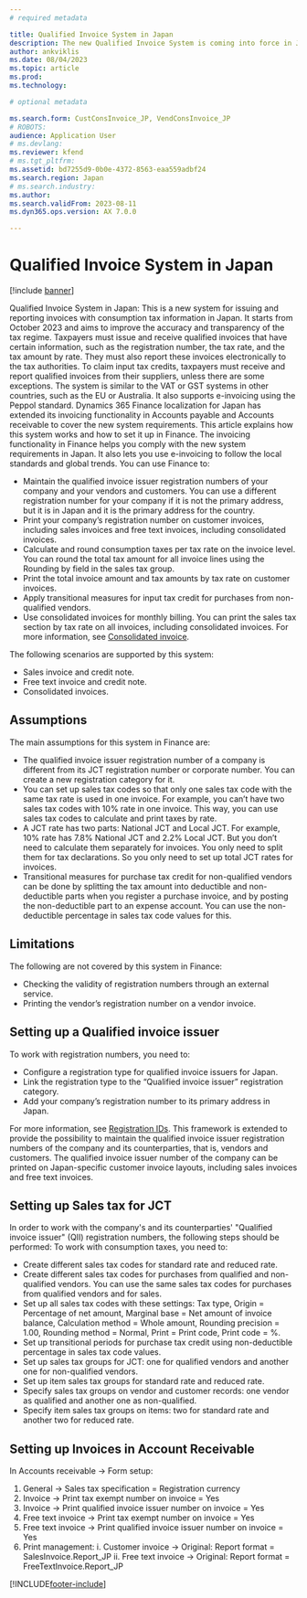 ```yaml
---
# required metadata

title: Qualified Invoice System in Japan
description: The new Qualified Invoice System is coming into force in Japan from October 1, 2023. This article provides information about this Qualified Invoice System, and explains how it works.
author: ankviklis
ms.date: 08/04/2023
ms.topic: article
ms.prod: 
ms.technology: 

# optional metadata

ms.search.form: CustConsInvoice_JP, VendConsInvoice_JP
# ROBOTS: 
audience: Application User
# ms.devlang: 
ms.reviewer: kfend
# ms.tgt_pltfrm: 
ms.assetid: bd7255d9-0b0e-4372-8563-eaa559adbf24
ms.search.region: Japan
# ms.search.industry: 
ms.author: 
ms.search.validFrom: 2023-08-11
ms.dyn365.ops.version: AX 7.0.0

---
```


# Qualified Invoice System in Japan

[!include [banner](../includes/banner.md)]

Qualified Invoice System in Japan: This is a new system for issuing and reporting invoices with consumption tax information in Japan. It starts from October 2023 and aims to improve the accuracy and transparency of the tax regime. Taxpayers must issue and receive qualified invoices that have certain information, such as the registration number, the tax rate, and the tax amount by rate. They must also report these invoices electronically to the tax authorities. To claim input tax credits, taxpayers must receive and report qualified invoices from their suppliers, unless there are some exceptions. The system is similar to the VAT or GST systems in other countries, such as the EU or Australia. It also supports e-invoicing using the Peppol standard.
Dynamics 365 Finance localization for Japan has extended its invoicing functionality in Accounts payable and Accounts receivable to cover the new system requirements. This article explains how this system works and how to set it up in Finance.
The invoicing functionality in Finance helps you comply with the new system requirements in Japan. It also lets you use e-invoicing to follow the local standards and global trends. You can use Finance to:
- Maintain the qualified invoice issuer registration numbers of your company and your vendors and customers. You can use a different registration number for your company if it is not the primary address, but it is in Japan and it is the primary address for the country.
- Print your company’s registration number on customer invoices, including sales invoices and free text invoices, including consolidated invoices.
- Calculate and round consumption taxes per tax rate on the invoice level. You can round the total tax amount for all invoice lines using the Rounding by field in the sales tax group.
- Print the total invoice amount and tax amounts by tax rate on customer invoices.
- Apply transitional measures for input tax credit for purchases from non-qualified vendors.
- Use consolidated invoices for monthly billing. You can print the sales tax section by tax rate on all invoices, including consolidated invoices. For more information, see [Consolidated invoice](/dynamics365/finance/localizations/apac-jpn-consolidate-invoices).

The following scenarios are supported by this system:
- Sales invoice and credit note.
- Free text invoice and credit note.
- Consolidated invoices.

## Assumptions
The main assumptions for this system in Finance are:
- The qualified invoice issuer registration number of a company is different from its JCT registration number or corporate number. You can create a new registration category for it.
- You can set up sales tax codes so that only one sales tax code with the same tax rate is used in one invoice. For example, you can’t have two sales tax codes with 10% rate in one invoice. This way, you can use sales tax codes to calculate and print taxes by rate.
- A JCT rate has two parts: National JCT and Local JCT. For example, 10% rate has 7.8% National JCT and 2.2% Local JCT. But you don’t need to calculate them separately for invoices. You only need to split them for tax declarations. So you only need to set up total JCT rates for invoices.
- Transitional measures for purchase tax credit for non-qualified vendors can be done by splitting the tax amount into deductible and non-deductible parts when you register a purchase invoice, and by posting the non-deductible part to an expense account. You can use the non-deductible percentage in sales tax code values for this.

## Limitations
The following are not covered by this system in Finance:
- Checking the validity of registration numbers through an external service.
- Printing the vendor’s registration number on a vendor invoice.

## Setting up a Qualified invoice issuer
To work with registration numbers, you need to:
- Configure a registration type for qualified invoice issuers for Japan.
- Link the registration type to the “Qualified invoice issuer” registration category.
- Add your company’s registration number to its primary address in Japan.

For more information, see [Registration IDs](/dynamics365/finance/localizations/emea-registration-ids). This framework is extended to provide the possibility to maintain the qualified invoice issuer registration numbers of the company and its counterparties, that is, vendors and customers. The qualified invoice issuer number of the company can be printed on Japan-specific customer invoice layouts, including sales invoices and free text invoices. 

## Setting up Sales tax for JCT
In order to work with the company's and its counterparties' "Qualified invoice issuer" (QII) registration numbers, the following steps should be performed:
To work with consumption taxes, you need to:
- Create different sales tax codes for standard rate and reduced rate.
- Create different sales tax codes for purchases from qualified and non-qualified vendors. You can use the same sales tax codes for purchases from qualified vendors and for sales.
- Set up all sales tax codes with these settings: Tax type, Origin = Percentage of net amount, Marginal base = Net amount of invoice balance, Calculation method = Whole amount, Rounding precision = 1.00, Rounding method = Normal, Print = Print code, Print code = <JCT rate>%.
- Set up transitional periods for purchase tax credit using non-deductible percentage in sales tax code values.
- Set up sales tax groups for JCT: one for qualified vendors and another one for non-qualified vendors.
- Set up item sales tax groups for standard rate and reduced rate.
- Specify sales tax groups on vendor and customer records: one vendor as qualified and another one as non-qualified.
- Specify item sales tax groups on items: two for standard rate and another two for reduced rate.

## Setting up Invoices in Account Receivable
In Accounts receivable -> Form setup:
1. General -> Sales tax specification = Registration currency
1. Invoice -> Print tax exempt number on invoice = Yes
1. Invoice -> Print qualified invoice issuer number on invoice = Yes
1. Free text invoice -> Print tax exempt number on invoice = Yes
1. Free text invoice -> Print qualified invoice issuer number on invoice = Yes
1. Print management:
	i. Customer invoice -> Original: Report format = SalesInvoice.Report_JP
	ii. Free text invoice -> Original: Report format = FreeTextInvoice.Report_JP


[!INCLUDE[footer-include](../../includes/footer-banner.md)]
